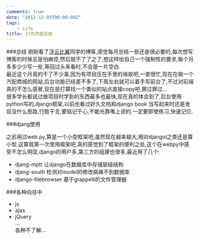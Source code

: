 ```yaml
---
comments: true
date: "2012-12-03T00:00:00Z"
tags:
    - Life
title: 11月月度总结
---
```

###总结
  刚刚看了[浮云比翼](http://www.cnblogs.com/fuyunbiyi)同学的博客,感觉每月总结一些还是很必要的,每次想写博客的时候总是怕麻烦,然后就不了了之了,想这样给自己一个强制性的要求,每个月多多少少写一些,等回过头来看时,不会是一片空白.  
  最近这个月真的干了不少事,因为有项目压在手里的缘故吧,一直很忙,现在在做一个汽配商城的网站,后台功能已经差不多了,下周左右就可以着手写前台了,不过对前端真的不怎么感冒,现在是打算找一个类似的站点直接copy吧,罪过罪过...  
  很多学长都说过做项目时学到的东西最多也最快,现在真的体会到了,后台使用python写的,django框架,以前也看过好久文档和django book 当写起来时还是发现没什么思路,行胜于言,要铭记于心,不能光靠嘴上说的,一定要即使练习,快速记忆.

<!--more-->
###djang使用

  之前用过web.py,算是一个小型框架吧,虽然现在越来越大,相对djangoi之类还是算小型.这算我第一次使用框架吧,真的感觉到了框架的便利之处,这个在webpy中感受不怎么明显,django的用户多,第三方的组建也很多,最近用了几个:  
  + djang-mptt 让django在数据库中存储层级结构  
  + djang-south 检测对model的修改病痛不到数据库  
  + django-filebrowser 基于grappelli的文件管理器  

###各种向往中
  + js  
  + ajax  
  + jQuery  
    ...  
  各种不了解...
